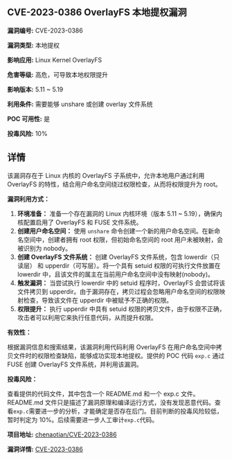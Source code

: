 ## CVE-2023-0386 OverlayFS 本地提权漏洞

**漏洞编号:** CVE-2023-0386

**漏洞类型:** 本地提权

**影响应用:** Linux Kernel OverlayFS

**危害等级:** 高危，可导致本地权限提升

**影响版本:** 5.11 ~ 5.19

**利用条件:** 需要能够 unshare 或创建 overlay 文件系统

**POC 可用性:** 是

**投毒风险:** 10%

## 详情

该漏洞存在于 Linux 内核的 OverlayFS 子系统中，允许本地用户通过利用 OverlayFS 的特性，结合用户命名空间绕过权限检查，从而将权限提升为 root。

**漏洞利用方式：**

1.  **环境准备：** 准备一个存在漏洞的 Linux 内核环境（版本 5.11 ~ 5.19），确保内核配置启用了 OverlayFS 和 FUSE 文件系统。
2.  **创建用户命名空间：** 使用 `unshare` 命令创建一个新的用户命名空间。在新命名空间中，创建者拥有 root 权限，但初始命名空间的 root 用户未被映射，会被识别为 nobody。
3.  **创建 OverlayFS 文件系统：** 创建 OverlayFS 文件系统，包含 lowerdir（只读层） 和 upperdir（可写层）。将一个具有 setuid 权限的可执行文件放置在 lowerdir 中，且该文件的属主在当前用户命名空间中没有映射(nobody)。
4.  **触发漏洞：**  当尝试执行 lowerdir 中的 setuid 程序时，OverlayFS 会尝试将该文件拷贝到 upperdir。由于漏洞存在，拷贝过程会忽略用户命名空间的权限映射检查，导致该文件在 upperdir 中被赋予不正确的权限。
5.  **权限提升：**  执行 upperdir 中具有 setuid 权限的拷贝文件，由于权限不正确，攻击者可以利用它来执行任意代码，从而提升权限。

**有效性：**

根据漏洞信息和搜索结果，该漏洞利用代码利用 OverlayFS 在用户命名空间中拷贝文件时的权限检查缺陷，能够成功实现本地提权。提供的 POC 代码 `exp.c` 通过 FUSE 创建 OverlayFS 文件系统，并利用该漏洞。

**投毒风险：**

查看提供的代码文件，其中包含一个 README.md 和一个 exp.c 文件。README.md 文件只是描述了漏洞原理和编译运行方式，没有发现恶意代码。查看`exp.c`需要进一步的分析，才能确定是否存在后门。目前判断的投毒风险较低，暂时判定为 10%。后续需要进一步人工审计`exp.c`代码。


**项目地址:** [chenaotian/CVE-2023-0386](https://github.com/chenaotian/CVE-2023-0386)

**漏洞详情:** [CVE-2023-0386](https://nvd.nist.gov/vuln/detail/CVE-2023-0386)